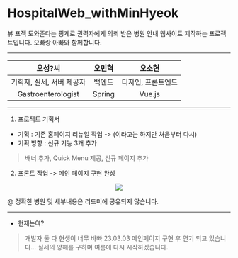 # HospitalWeb_withMinHyeok
<p> 뷰 프젝 도와준다는 핑계로 권력자에게 의뢰 받은 병원 안내 웹사이트 제작하는 프로젝트입니다. 오빠랑 아빠와 함께합니다. </p>

***

|오성?씨|오민혁|오소현|
|:---:|:---:|:---:|
|기획자, 실세, 서버 제공자|백엔드|디자인, 프론트엔드|
|Gastroenterologist|Spring|Vue.js|

***

1. 프로젝트 기획서 

- 기획 : 기존 홈페이지 리뉴얼 작업 -> (이라고는 하지만 처음부터 다시)
- 기획 방향 : 신규 기능 3개 추가
> 배너 추가, Quick Menu 제공, 신규 페이지 추가



2. 프론트 작업 ->  메인 페이지 구현 완성 
<p align="center">
  <img src="https://user-images.githubusercontent.com/53892427/221600563-018648ee-cba8-490a-8562-c70702f8a505.png">
</p>
@ 정확한 병원 및 세부내용은 리드미에 공유되지 않습니다.


***

- 현재는여?
> 개발자 둘 다 현생이 너무 바빠 23.03.03 메인페이지 구현 후 연기 되고 있습니다... 실세의 양해를 구하며 여름에 다시 시작하겠습니다.
